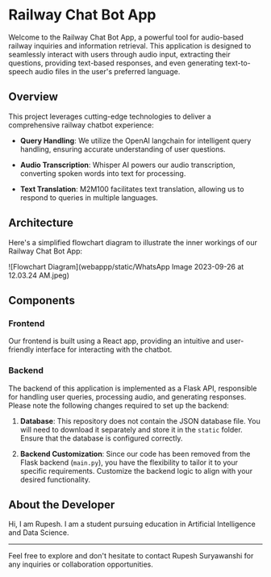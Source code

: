# Railway Chat Bot App

Welcome to the Railway Chat Bot App, a powerful tool for audio-based railway inquiries and information retrieval. This application is designed to seamlessly interact with users through audio input, extracting their questions, providing text-based responses, and even generating text-to-speech audio files in the user's preferred language.

## Overview

This project leverages cutting-edge technologies to deliver a comprehensive railway chatbot experience:

- **Query Handling**: We utilize the OpenAI langchain for intelligent query handling, ensuring accurate understanding of user questions.

- **Audio Transcription**: Whisper AI powers our audio transcription, converting spoken words into text for processing.

- **Text Translation**: M2M100 facilitates text translation, allowing us to respond to queries in multiple languages.

## Architecture

Here's a simplified flowchart diagram to illustrate the inner workings of our Railway Chat Bot App:

![Flowchart Diagram](webappp/static/WhatsApp Image 2023-09-26 at 12.03.24 AM.jpeg)

## Components

### Frontend

Our frontend is built using a React app, providing an intuitive and user-friendly interface for interacting with the chatbot.

### Backend

The backend of this application is implemented as a Flask API, responsible for handling user queries, processing audio, and generating responses. Please note the following changes required to set up the backend:

1. **Database**: This repository does not contain the JSON database file. You will need to download it separately and store it in the `static` folder. Ensure that the database is configured correctly.

2. **Backend Customization**: Since our code has been removed from the Flask backend (`main.py`), you have the flexibility to tailor it to your specific requirements. Customize the backend logic to align with your desired functionality.

## About the Developer
Hi, I am Rupesh. I am a student pursuing education in Artificial Intelligence and Data Science. 

---

Feel free to explore and don't hesitate to contact Rupesh Suryawanshi for any inquiries or collaboration opportunities.

